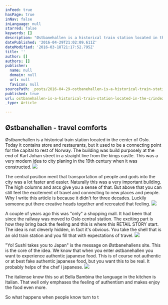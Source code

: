 ```yaml
---
inFeed: true
hasPage: true
inNav: false
inLanguage: null
starred: false
keywords: []
description: "Østbanehallen is a historical train station located in the center of Oslo. Today it contains store and restaurants, but it used to be a connecting point for the capital to rest of Norway. The building was build purposely at the end of Karl Johan street in a straight line from the kings castle. This was a very modern idea to city planing in the 19th century when it was constructed.\_"
datePublished: '2016-04-29T21:02:09.611Z'
dateModified: '2016-03-18T21:17:52.795Z'
title: ''
author: []
authors: []
publisher:
  name: null
  domain: null
  url: null
  favicon: null
sourcePath: _posts/2016-04-29-ostbanehallen-is-a-historical-train-station-located-in-the-c.md
published: true
url: ostbanehallen-is-a-historical-train-station-located-in-the-c/index.html
_type: Article

---
```

## Østbanehallen - travel comforts

Østbanehallen is a historical train station located in the center of Oslo. Today it contains store and restaurants, but it used to be a connecting point for the capital to rest of Norway. The building was build purposely at the end of Karl Johan street in a straight line from the kings castle. This was a very modern idea to city planing in the 19th century when it was constructed. ![](https://the-grid-user-content.s3-us-west-2.amazonaws.com/0dc50319-6220-4390-bf65-551aede96c2f.jpg)

The central position ment that transportation of people and gods into the city was a lot faster and easier. Naturally this was a very important building. The high columns and arcs give you a sense of that. But above that you can still feel the excitement of travel and connecting to new places and people. Why I write this article is because it didn't for three decades. Luckily someone put there creative heads together and recreated that feeling.
![](https://the-grid-user-content.s3-us-west-2.amazonaws.com/58b8c339-ab8e-4972-b187-032c5d270531.jpg)

A couple of years ago this was "only" a shopping mall. It had been that since the railway was moved to Oslo central station. The exciting part is how they bring back the feeling and this is where this RETAIL STORY start. The idea is not cleverly hidden, in fact it's obvious. You take the shell that is an old train station and you fill that with expectations of travel.  ![](https://the-grid-user-content.s3-us-west-2.amazonaws.com/fcbd8276-17bf-409b-813a-26db5755914d.jpg)

"Yo! Sushi takes you to Japan" is the message on Østbanehallens site. This is the core of the idea. We know that when you enter østbanehallen you want to experience authentic japanese food. This is of course not authentic or at best fake authentic japanese food, but you want this to be real. It probably helps of the chef i japanese.
![](https://the-grid-user-content.s3-us-west-2.amazonaws.com/b68b5251-3710-43fa-ac7a-931ca064e243.jpg)

The italiense know this so at Bella Bambina the language in the kitchen is Italian. That well only emphases the feeling of authentism and makes enjoy the food even more.

So what happens when people know turn to t
